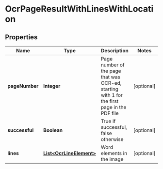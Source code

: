 
# OcrPageResultWithLinesWithLocation

## Properties
Name | Type | Description | Notes
------------ | ------------- | ------------- | -------------
**pageNumber** | **Integer** | Page number of the page that was OCR-ed, starting with 1 for the first page in the PDF file |  [optional]
**successful** | **Boolean** | True if successful, false otherwise |  [optional]
**lines** | [**List&lt;OcrLineElement&gt;**](OcrLineElement.md) | Word elements in the image |  [optional]



